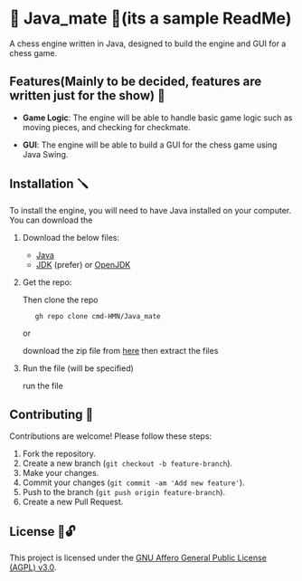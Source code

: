# 👑 Java_mate 👑(its a sample ReadMe)

A chess engine written in Java, designed to build the engine and GUI for a chess game.

## Features(Mainly to be decided, features are written just for the show) 🔑

- **Game Logic**: The engine will be able to handle basic game logic such as moving pieces, and checking for checkmate.

- **GUI**: The engine will be able to build a GUI for the chess game using Java Swing.

## Installation 🪛

To install the engine, you will need to have Java installed on your computer. You can download the

1. Download the below files:

    - [Java](https://www.java.com/download/ie_manual.jsp)
    - [JDK](https://www.oracle.com/pk/java/technologies/downloads/) (prefer) or [OpenJDK](https://adoptopenjdk.net/downloads.html)

2. Get the repo:

    Then clone the repo

    ```bash
       gh repo clone cmd-HMN/Java_mate
    ```

    or

    download the zip file from [here](https://github.com/cmd-HMN/Java_mate/archive/refs/heads/main.zip) then extract the files

3. Run the file (will be specified)

    run the file

## Contributing 💖

Contributions are welcome! Please follow these steps:

1. Fork the repository.
2. Create a new branch (`git checkout -b feature-branch`).
3. Make your changes.
4. Commit your changes (`git commit -am 'Add new feature'`).
5. Push to the branch (`git push origin feature-branch`).
6. Create a new Pull Request.

## License 📖🔓

This project is licensed under the [GNU Affero General Public License (AGPL) v3.0](https://opensource.org/licenses/AGPL-3.0).

